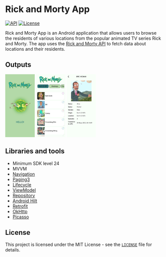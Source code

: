 # Rick and Morty App

<p align="">
  <a href="https://android-arsenal.com/api?level=21"><img alt="API" src="https://img.shields.io/badge/API-24%2B-blue.svg?style=flat"/></a>
  <a href="https://opensource.org/license/mit/"><img alt="License" src="https://shields.io/badge/license-MIT-green"/></a>
</p>


Rick and Morty App is an Android application that allows users to browse the residents of various locations from the popular animated TV series Rick and Morty. The app uses the [Rick and Morty API](https://rickandmortyapi.com) to fetch data about locations and their residents.

<h2 id="Outputs">Outputs</h2>
<p>
<img src="/previews/splash.jpeg" height= "200"/>
<img src="/previews/home.jpeg" height= "200"/>
<img src="/previews/detail.jpeg" height= "200"/>
</p>

## Libraries and tools
- Minimum SDK level 24
- MVVM
- [Navigation](https://developer.android.com/guide/navigation) 
- [Paging3](https://developer.android.com/topic/libraries/architecture/paging/v3-overview)
- [Lifecycle](https://developer.android.com/topic/libraries/architecture/lifecycle)
- [ViewModel](https://developer.android.com/topic/libraries/architecture/viewmodel)
- [Repository](https://developer.android.com/topic/architecture/data-layer)
- [Android Hilt](https://developer.android.com/training/dependency-injection/hilt-android)
- [Retrofit](https://square.github.io/retrofit/)
- [OkHttp](https://square.github.io/okhttp/)
- [Picasso](https://square.github.io/picasso/)


##  <a name='license'></a> License
This project is licensed under the MIT License - see the [`LICENSE`](/LICENSE) file for details.
